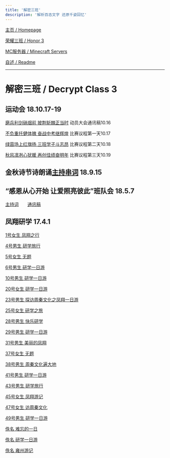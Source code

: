 ```yaml
---
title: '解密三班'
description: '解析百态文字 还原千姿回忆'
---
```


[主页 / Homepage]()

[荣耀三班 / Honor 3](honor3)

[MC服务器 / Minecraft Servers](mc)

[自述 / Readme](README)

------

# 解密三班 / Decrypt Class 3

## 运动会 18.10.17-19

[磨兵利剑硝烟前  披荆斩棘正当时](txg/181016c) 动员大会通讯稿10.16

[不负重托健体魄  奋战中考继辉煌](txg/181017c) 比赛议程第一天10.17

[绿茵场上红旗扬  三班学子斗志昂](txg/181018c) 比赛议程第二天10.18

[秋风凛冽心犹暖  再创佳绩奋明年](txg/181019c) 比赛议程第三天10.19

## 金秋诗节诗朗诵[主持串词](txg/180915h) 18.9.15

## “感恩从心开始 让爱照亮彼此”班队会 18.5.7

[主持词](txg/180507h)　　[通讯稿](180507c)

## 凤翔研学 17.4.1

[1号女生 凤翔之行](fx/01)

[4号男生 研学旅行](fx/04)

[5号女生 无题](fx/05)

[6号男生 研学一日游](fx/06)

[10号男生 研学一日游](fx/10)

[20号女生 研学一日游](fx/20)

[23号男生 探访周秦文化之凤翔一日游](fx/23)

[25号女生 研学之旅](fx/25)

[28号男生 快乐研学](fx/28)

[29号男生 研学一日游](fx/29)

[31号男生 美丽的凤翔](fx/31)

[37号女生 无题](fx/37)

[38号男生 周秦文化遍大地](fx/38)

[41号男生 研学一日游](fx/41)

[43号男生 研学旅行](fx/43)

[45号女生 凤翔游记](fx/45)

[47号女生 访周秦文化](fx/47)

[49号男生 研学一日游](fx/49)

[佚名 难忘的一日](fx/nw)

[佚名 研学一日游](fx/yx)

[佚名 雍州游记](fx/yz)

